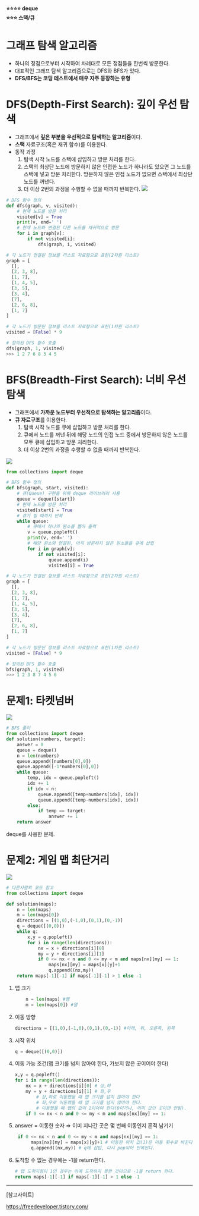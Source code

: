 **⭐⭐⭐⭐ deque** </br>
**⭐⭐⭐ 스택/큐**


# **그래프 탐색 알고리즘**

- 하나의 정점으로부터 시작하여 차례대로 모든 정점들을 한번씩 방문한다.
- 대표적인 그래프 탐색 알고리즘으로는 DFS와 BFS가 있다.
- **DFS/BFS는 코딩 테스트에서 매우 자주 등장하는 유형**

# DFS(Depth-First Search): 깊**이 우선 탐색**

- 그래프에서 **깊은 부분을 우선적으로 탐색하는 알고리즘**이다.
- **스택** 자료구조(혹은 재귀 함수)를 이용한다.
- 동작 과정
    1. 탐색 시작 노드를 스택에 삽입하고 방문 처리를 한다.
    2. 스택의 최상단 노드에 방문하지 않은 인접한 노드가 하나라도 있으면 그 노드를 스택에 넣고 방문 처리한다. 방문하지 않은 인접 노드가 없으면 스택에서 최상단 노드를 꺼낸다.
    3. 더 이상 2번의 과정을 수행할 수 없을 때까지 반복한다.
![](https://velog.velcdn.com/images/miracle-21/post/7ac96789-1d49-408e-b1b0-e59782cc98b1/image.png)


```python
# DFS 함수 정의
def dfs(graph, v, visited):
    # 현재 노드를 방문 처리
    visited[v] = True
    print(v, end=' ')
    # 현재 노드와 연결된 다른 노드를 재귀적으로 방문
    for i in graph[v]:
        if not visited[i]:
            dfs(graph, i, visited)

# 각 노드가 연결된 정보를 리스트 자료형으로 표현(2차원 리스트)
graph = [
  [],
  [2, 3, 8],
  [1, 7],
  [1, 4, 5],
  [3, 5],
  [3, 4],
  [7],
  [2, 6, 8],
  [1, 7]
]

# 각 노드가 방문된 정보를 리스트 자료형으로 표현(1차원 리스트)
visited = [False] * 9

# 정의된 DFS 함수 호출
dfs(graph, 1, visited)
>>> 1 2 7 6 8 3 4 5
```

# BFS(Breadth-First Search): **너비 우선 탐색**

- 그래프에서 **가까운 노드부터 우선적으로 탐색하는 알고리즘**이다.
- **큐 자료구조**를 이용한다.
    1. 탐색 시작 노드를 큐에 삽입하고 방문 처리를 한다.
    2. 큐에서 노드를 꺼낸 뒤에 해당 노드의 인접 노드 중에서 방문하지 않은 노드를 모두 큐에 삽입하고 방문 처리한다.
    3. 더 이상 2번의 과정을 수행할 수 없을 때까지 반복한다.

![](https://velog.velcdn.com/images/miracle-21/post/879a3313-d967-4ae9-bb35-7cced4182557/image.png)

```python
from collections import deque

# BFS 함수 정의
def bfs(graph, start, visited):
    # 큐(Queue) 구현을 위해 deque 라이브러리 사용
    queue = deque([start])
    # 현재 노드를 방문 처리
    visited[start] = True
    # 큐가 빌 때까지 반복
    while queue:
        # 큐에서 하나의 원소를 뽑아 출력
        v = queue.popleft()
        print(v, end=' ')
        # 해당 원소와 연결된, 아직 방문하지 않은 원소들을 큐에 삽입
        for i in graph[v]:
            if not visited[i]:
                queue.append(i)
                visited[i] = True

# 각 노드가 연결된 정보를 리스트 자료형으로 표현(2차원 리스트)
graph = [
  [],
  [2, 3, 8],
  [1, 7],
  [1, 4, 5],
  [3, 5],
  [3, 4],
  [7],
  [2, 6, 8],
  [1, 7]
]

# 각 노드가 방문된 정보를 리스트 자료형으로 표현(1차원 리스트)
visited = [False] * 9

# 정의된 BFS 함수 호출
bfs(graph, 1, visited)
>>> 1 2 3 8 7 4 5 6
```

# 문제1: 타켓넘버

![](https://velog.velcdn.com/images/miracle-21/post/520454a2-2ef8-477e-9d37-c5dbe3732e12/image.png)
```python
# BFS 풀이
from collections import deque
def solution(numbers, target):
    answer = 0
    queue = deque()
    n = len(numbers)
    queue.append([numbers[0],0])
    queue.append([-1*numbers[0],0])
    while queue:
        temp, idx = queue.popleft()
        idx += 1
        if idx < n:
            queue.append([temp+numbers[idx], idx])
            queue.append([temp-numbers[idx], idx])
        else:
            if temp == target:
                answer += 1
    return answer
```

deque를 사용한 문제.

# 문제2: 게임 맵 최단거리
![](https://velog.velcdn.com/images/miracle-21/post/d5514d2d-a84b-475c-817a-449e4d166de4/image.png)


```python
# 다른사람의 코드 참고
from collections import deque

def solution(maps):
    n = len(maps)
    m = len(maps[0])
    directions = [(1,0),(-1,0),(0,1),(0,-1)]
    q = deque([(0,0)])
    while q:
        x,y = q.popleft()
        for i in range(len(directions)):
            nx = x + directions[i][0]
            my = y + directions[i][1]
            if 0 <= nx < n and 0 <= my < m and maps[nx][my] == 1:
                maps[nx][my] = maps[x][y]+1
                q.append((nx,my))
    return maps[-1][-1] if maps[-1][-1] > 1 else -1
```

1. 맵 크기
    
    ```python
        n = len(maps) #행
        m = len(maps[0]) #열
    ```
    
2. 이동 방향
    
    ```python
    directions = [(1,0),(-1,0),(0,1),(0,-1)] #아래, 위, 오른쪽, 왼쪽
    ```
    
3. 시작 위치
    
    ```python
    q = deque([(0,0)])
    ```
    
4. 이동 가능 조건(맵 크기를 넘지 않아야 한다, 가보지 않은 곳이어야 한다)
    
    ```python
    x,y = q.popleft()
    for i in range(len(directions)):
        nx = x + directions[i][0] # 상,하
        my = y + directions[i][1] # 좌,우
    		# 상,하로 이동했을 때 맵 크기를 넘지 않아야 한다
    		# 좌,우로 이동했을 때 맵 크기를 넘지 않아야 한다.
    		# 이동했을 때 맵의 값이 1이어야 한다(0이거나, 이미 갔던 곳이면 안됨).
        if 0 <= nx < n and 0 <= my < m and maps[nx][my] == 1:
    ```
    
5. answer = 이동한 숫자 ⇒ 이미 지나간 곳은 몇 번째 이동인지 흔적 남기기
    
    ```python
     if 0 <= nx < n and 0 <= my < m and maps[nx][my] == 1:
          maps[nx][my] = maps[x][y]+1 # 이동한 위치 값(1)은 이동 횟수로 바꾼다.
          q.append((nx,my)) # q에 삽입, 다시 pop되어 반복된다.
    ```
    
6. 도착할 수 없는 경우에는 -1을 return한다.
    
    ```python
    # 맵 도착지점이 1인 경우는 아예 도착하지 못한 것이므로 -1을 return 한다.
    return maps[-1][-1] if maps[-1][-1] > 1 else -1
    ```



---
[참고사이트]

https://freedeveloper.tistory.com/